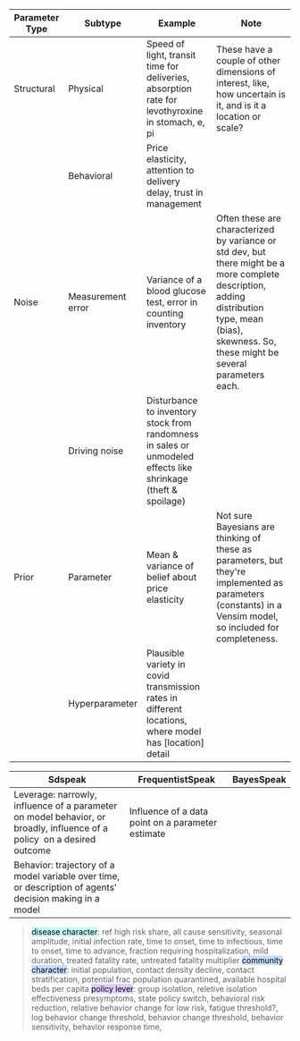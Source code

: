 

Parameter Type | Subtype | Example | Note
-- | -- | -- | --
Structural | Physical | Speed of light, transit time for deliveries, absorption rate for levothyroxine in stomach, e, pi | These have a couple of other dimensions of interest, like, how uncertain is it, and is it a location or scale?
  | Behavioral | Price elasticity, attention to delivery delay, trust in management
Noise | Measurement error | Variance of a blood glucose test, error in counting inventory | Often these are characterized by variance or std dev, but there might be a more complete description, adding distribution type, mean (bias), skewness. So, these might be several parameters each.
  | Driving noise | Disturbance to inventory stock from randomness in sales or unmodeled effects like shrinkage (theft & spoilage)
Prior | Parameter | Mean & variance of belief about price elasticity | Not sure Bayesians are thinking of these as parameters, but they're implemented as parameters (constants) in a Vensim model, so included for completeness.
  | Hyperparameter | Plausible variety in covid transmission rates in different locations, where model has [location] detail


| Sdspeak                                                                                                                 | FrequentistSpeak                                  | BayesSpeak |
| ----------------------------------------------------------------------------------------------------------------------- | ------------------------------------------------- | ---------- |
| Leverage: narrowly, influence of a parameter on model behavior, or broadly, influence of a policy  on a desired outcome | Influence of a data point on a parameter estimate |            |
| Behavior: trajectory of a model variable over time, or description of agents' decision making in a model                |                                                   |            |






> <mark style="background: #ABF7F7A6;">disease character</mark>: ref high risk share, all cause sensitivity, seasonal amplitude, initial infection rate, time to onset, time to infectious, time to onset, time to advance, fraction requiring hospitalization, mild duration, treated fatality rate, untreated fatality multiplier
> <mark style="background: #ADCCFFA6;">community character</mark>: initial population, contact density decline, contact stratification, potential frac population quarantined, available hospital beds per capita
> <mark style="background: #D2B3FFA6;">policy lever</mark>: group isolation, reletive isolation effectiveness presymptoms, state policy switch, behavioral risk reduction, relative behavior change for low risk, fatigue threshold?, log behavior change threshold, behavior change threshold, behavior sensitivity, behavior response time, 


